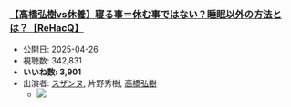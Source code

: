 ### [【高橋弘樹vs休養】寝る事＝休む事ではない？睡眠以外の方法とは？【ReHacQ】](https://www.youtube.com/watch?v=WRpEgGrAe3M)
-   公開日: 2025-04-26
-   視聴数: 342,831
-   **いいね数: 3,901**
-   出演者: [スザンヌ](/rehacq_fan/people/スザンヌ "wikilink"), 片野秀樹, [高橋弘樹](/rehacq_fan/people/高橋弘樹 "wikilink")
    - [![](https://img.youtube.com/vi/WRpEgGrAe3M/hqdefault.jpg)](https://www.youtube.com/watch?v=WRpEgGrAe3M)
